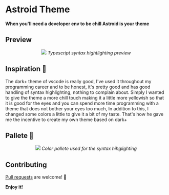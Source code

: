 # Astroid Theme
**When you'll need a developer env to be chill Astroid is your theme**

## Preview
<div align="center">
  <img src="https://user-images.githubusercontent.com/62354548/169831689-f666e6f9-98f8-421a-b690-97ce20f81c43.png" />
  <i>Typescript syntax hightlighting preview</i>
</div>

## Inspiration 💭
The dark+ theme of vscode is really good, I've used it throughout my programming career and to be honest, it's pretty good and has good handling of syntax highlighting, nothing to complain about. Simply I wanted to give the theme a more chill touch making it a little more yellowish so that it is good for the eyes and you can spend more time programming with a theme that does not bother your eyes too much, In addition to this, I changed some colors a little to give it a bit of my taste. That's how he gave me the incentive to create my own theme based on dark+

## Pallete 🎨
<div align="center">
  <img src="https://user-images.githubusercontent.com/62354548/169827244-ff3c0c2f-966e-4214-8e3c-b7ab3e471daf.png" />
  <i>Color pallete used for the syntax hihglighting</i>
</div>

## Contributing
[Pull requests](https://github.com/simmxns/astroid/pulls) are welcome! 🤠

**Enjoy it!**
